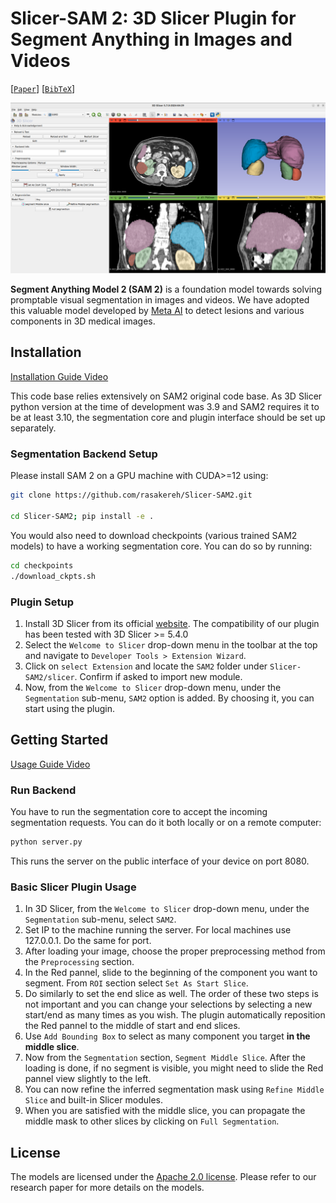# Slicer-SAM 2: 3D Slicer Plugin for Segment Anything in Images and Videos

[[`Paper`](https://ai.meta.com/research/publications/sam-2-segment-anything-in-images-and-videos/)] [[`BibTeX`](#citing-sam-2)]

![Slicer-SAM 2 Screenshot](assets/slicer_plugin.png?raw=true)

**Segment Anything Model 2 (SAM 2)** is a foundation model towards solving promptable visual segmentation in images and videos. We have adopted this valuable model developed by [Meta AI](https://ai.meta.com/research/) to detect lesions and various components in 3D medical images.


## Installation

[Installation Guide Video](https://youtu.be/i4h6qCuFbqE)


This code base relies extensively on SAM2 original code base. As 3D Slicer python version at the time of development was 3.9 and SAM2 requires it to be at least 3.10, the segmentation core and plugin interface should be set up separately.

### Segmentation Backend Setup
Please install SAM 2 on a GPU machine with CUDA>=12 using:

```bash
git clone https://github.com/rasakereh/Slicer-SAM2.git

cd Slicer-SAM2; pip install -e .
```

You would also need to download checkpoints (various trained SAM2 models) to have a working segmentation core. You can do so by running:
```bash
cd checkpoints
./download_ckpts.sh
```

### Plugin Setup
1. Install 3D Slicer from its official [website](https://download.slicer.org/). The compatibility of our plugin has been tested with 3D Slicer >= 5.4.0
2. Select the `Welcome to Slicer` drop-down menu in the toolbar at the top and navigate to `Developer Tools > Extension Wizard`.
3. Click on `select Extension` and locate the `SAM2` folder under `Slicer-SAM2/slicer`. Confirm if asked to import new module.
4. Now, from the  `Welcome to Slicer` drop-down menu, under the `Segmentation` sub-menu, `SAM2` option is added. By choosing it, you can start using the plugin.


## Getting Started

[Usage Guide Video](https://youtu.be/kt1WN5BciVg)


### Run Backend

You have to run the segmentation core to accept the incoming segmentation requests. You can do it both locally or on a remote computer:
```bash
python server.py
```
This runs the server on the public interface of your device on port 8080.

### Basic Slicer Plugin Usage

1. In 3D Slicer, from the  `Welcome to Slicer` drop-down menu, under the `Segmentation` sub-menu, select `SAM2`.
2. Set IP to the machine running the server. For local machines use 127.0.0.1. Do the same for port.
3. After loading your image, choose the proper preprocessing method from the `Preprocessing` section.
4. In the Red pannel, slide to the beginning of the component you want to segment. From `ROI` section select `Set As Start Slice`.
5. Do similarly to set the end slice as well. The order of these two steps is not important and you can change your selections by selecting a new start/end as many times as you wish. The plugin automatically reposition the Red pannel to the middle of start and end slices.
6. Use `Add Bounding Box` to select as many component you target **in the middle slice**.
7. Now from the `Segmentation` section, `Segment Middle Slice`. After the loading is done, if no segment is visible, you might need to slide the Red pannel view slightly to the left. 
8. You can now refine the inferred segmentation mask using `Refine Middle Slice` and built-in Slicer modules.
9. When you are satisfied with the middle slice, you can propagate the middle mask to other slices by clicking on `Full Segmentation`.  

## License

The models are licensed under the [Apache 2.0 license](./LICENSE). Please refer to our research paper for more details on the models.

<!-- ## Contributing

See [contributing](CONTRIBUTING.md) and the [code of conduct](CODE_OF_CONDUCT.md). -->

<!-- ## Contributors

The SAM 2 project was made possible with the help of many contributors (alphabetical):

Karen Bergan, Daniel Bolya, Alex Bosenberg, Kai Brown, Vispi Cassod, Christopher Chedeau, Ida Cheng, Luc Dahlin, Shoubhik Debnath, Rene Martinez Doehner, Grant Gardner, Sahir Gomez, Rishi Godugu, Baishan Guo, Caleb Ho, Andrew Huang, Somya Jain, Bob Kamma, Amanda Kallet, Jake Kinney, Alexander Kirillov, Shiva Koduvayur, Devansh Kukreja, Robert Kuo, Aohan Lin, Parth Malani, Jitendra Malik, Mallika Malhotra, Miguel Martin, Alexander Miller, Sasha Mitts, William Ngan, George Orlin, Joelle Pineau, Kate Saenko, Rodrick Shepard, Azita Shokrpour, David Soofian, Jonathan Torres, Jenny Truong, Sagar Vaze, Meng Wang, Claudette Ward, Pengchuan Zhang.

Third-party code: we use a GPU-based connected component algorithm adapted from [`cc_torch`](https://github.com/zsef123/Connected_components_PyTorch) (with its license in [`LICENSE_cctorch`](./LICENSE_cctorch)) as an optional post-processing step for the mask predictions. -->

<!-- ## Citing SAM 2

If you use SAM 2 or the SA-V dataset in your research, please use the following BibTeX entry.

```bibtex
@article{ravi2024sam2,
  title={SAM 2: Segment Anything in Images and Videos},
  author={Ravi, Nikhila and Gabeur, Valentin and Hu, Yuan-Ting and Hu, Ronghang and Ryali, Chaitanya and Ma, Tengyu and Khedr, Haitham and R{\"a}dle, Roman and Rolland, Chloe and Gustafson, Laura and Mintun, Eric and Pan, Junting and Alwala, Kalyan Vasudev and Carion, Nicolas and Wu, Chao-Yuan and Girshick, Ross and Doll{\'a}r, Piotr and Feichtenhofer, Christoph},
  journal={arXiv preprint},
  year={2024}
}
``` -->
